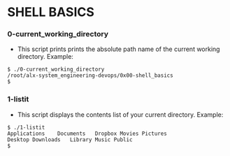 # SHELL BASICS
### 0-current_working_directory
 - This script prints prints the absolute path name of the current working directory.
 Example:
 ```
 $ ./0-current_working_directory
 /root/alx-system_engineering-devops/0x00-shell_basics
 $
 ```

### 1-listit
 - This script displays the contents list of your current directory.
 Example:
 ```
 $ ./1-listit
 Applications    Documents   Dropbox Movies Pictures
 Desktop Downloads   Library Music Public
 $
 ```